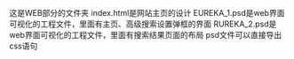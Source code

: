 这是WEB部分的文件夹
index.html是网站主页的设计
EUREKA_1.psd是web界面可视化的工程文件，里面有主页、高级搜索设置弹框的界面
RUREKA_2.psd是web界面可视化的工程文件，里面有搜索结果页面的布局
	psd文件可以直接导出css语句